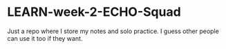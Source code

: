# LEARN-week-2-ECHO-Squad
Just a repo where I store my notes and solo practice. I guess other people can use it too if they want.
